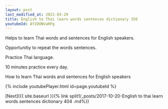 ```yaml
---
layout: post
last_modified_at: 2021-03-29
title: English to Thai learn words sentences dictionary 356 
youtubeId: AY2OONVaHFg
---
```

 
 
Helps to learn Thai words and sentences for English speakers.

Opportunitiy to repeat the words sentences. 

Practice Thai language. 
 
10 minutes practice every day. 
 
How to learn Thai words and sentences for English speakers 
 
{% include youtubePlayer.html id=page.youtubeId %}
 
 
[Next]({{ site.baseurl }}{% link  split1/_posts/2017-10-20-English to thai learn words sentences dictionary 404 .md%})
 
